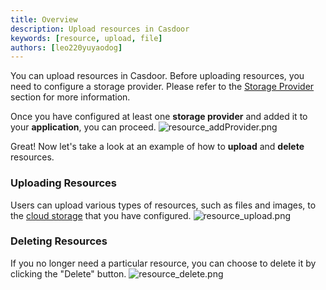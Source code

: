 ```yaml
---
title: Overview
description: Upload resources in Casdoor
keywords: [resource, upload, file]
authors: [leo220yuyaodog]
---
```


You can upload resources in Casdoor. Before uploading resources, you need to configure a storage provider.
Please refer to the [Storage Provider](/docs/provider/storage/overview) section for more information.

Once you have configured at least one **storage provider** and added it to your **application**, you can proceed.
![resource_addProvider.png](/img/resources/resource_addProvider.png)

Great! Now let's take a look at an example of how to **upload** and **delete** resources.

### Uploading Resources

Users can upload various types of resources, such as files and images, to the [cloud storage](/docs/provider/storage/overview) that you have configured.
![resource_upload.png](/img/resources/resource_upload.png)

### Deleting Resources

If you no longer need a particular resource, you can choose to delete it by clicking the "Delete" button.
![resource_delete.png](/img/resources/resource_delete.png)
